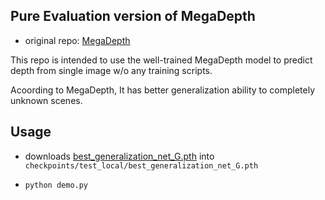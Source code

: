 ## Pure Evaluation version of MegaDepth

* original repo: [MegaDepth](https://github.com/lixx2938/MegaDepth.git)

This repo is intended to use the well-trained MegaDepth model to predict depth from single image w/o any training scripts.

Acoording to MegaDepth, It has better generalization ability to completely unknown scenes.

## Usage

* downloads [best_generalization_net_G.pth](http://www.cs.cornell.edu/projects/megadepth/dataset/models/best_generalization_net_G.pth) into ```checkpoints/test_local/best_generalization_net_G.pth```

* ```python demo.py```

